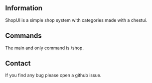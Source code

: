 ## Information
ShopUI is a simple shop system with categories made with a chestui.
## Commands
The main and only command is /shop.
## Contact
If you find any bug please open a github issue.
